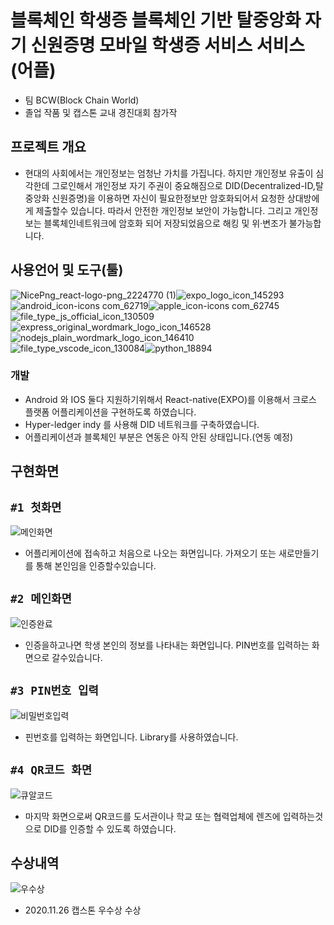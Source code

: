 
# 블록체인 학생증 블록체인 기반 탈중앙화 자기 신원증명 모바일 학생증 서비스 서비스(어플)
- 팀 BCW(Block Chain World)
- 졸업 작품 및 캡스톤 교내 경진대회 참가작

## 프로젝트 개요
- 현대의 사회에서는 개인정보는 엄청난 가치를 가집니다. 하지만 개인정보 유출이 심각한데 그로인해서 개인정보 자기 주권이 중요해짐으로 DID(Decentralized-ID,탈중앙화 신원증명)을 이용하면 자신이 필요한정보만 암호화되어서 요청한 상대방에게 제출할수 있습니다. 따라서 안전한 개인정보 보안이 가능합니다. 그리고 개인정보는 블록체인네트워크에 암호화 되어 저장되었음으로 해킹 및 위·변조가 불가능합니다.



## 사용언어 및 도구(툴)

![NicePng_react-logo-png_2224770 (1)](https://user-images.githubusercontent.com/48907339/101288898-6514fe80-383c-11eb-9b7f-ddba33ab4c87.png)![expo_logo_icon_145293](https://user-images.githubusercontent.com/48907339/101288899-66dec200-383c-11eb-9b24-bb79115b18f9.png)![android_icon-icons com_62719](https://user-images.githubusercontent.com/48907339/101288841-110a1a00-383c-11eb-93c3-70df7ce20061.png)![apple_icon-icons com_62745](https://user-images.githubusercontent.com/48907339/101288845-12d3dd80-383c-11eb-9cc6-d5814cd347de.png)![file_type_js_official_icon_130509](https://user-images.githubusercontent.com/48907339/101194729-b6d55180-36a1-11eb-88b0-f3c91df05e55.png)![express_original_wordmark_logo_icon_146528](https://user-images.githubusercontent.com/48907339/101193677-4a0d8780-36a0-11eb-8abd-4704056f4f48.png)![nodejs_plain_wordmark_logo_icon_146410](https://user-images.githubusercontent.com/48907339/101194757-c05eb980-36a1-11eb-8f4e-0c571ab197f0.png)![file_type_vscode_icon_130084](https://user-images.githubusercontent.com/48907339/101195939-770f6980-36a3-11eb-9056-6369e19696ff.png)![python_18894](https://user-images.githubusercontent.com/48907339/101288951-94c40680-383c-11eb-8e8b-cf94f2eb71b1.png)

### 개발
- Android 와 IOS 둘다 지원하기위해서 React-native(EXPO)를 이용해서 크로스 플랫폼 어플리케이션을 구현하도록 하였습니다.
- Hyper-ledger indy 를 사용해 DID 네트워크를 구축하였습니다.
- 어플리케이션과 블록체인 부분은 연동은 아직 안된 상태입니다.(연동 예정)

## 구현화면
## `#1 첫화면`

![메인화면](https://user-images.githubusercontent.com/48907339/101288496-588fa680-383a-11eb-8190-031100d4e3ef.png)

- 어플리케이션에 접속하고 처음으로 나오는 화면입니다. 가져오기 또는 새로만들기를 통해 본인임을 인증할수있습니다.

## `#2 메인화면`

![인증완료](https://user-images.githubusercontent.com/48907339/101288561-95f43400-383a-11eb-9316-f6d9048f41f0.png)

- 인증을하고나면 학생 본인의 정보를 나타내는 화면입니다. PIN번호를 입력하는 화면으로 갈수있습니다.

## `#3 PIN번호 입력`

![비밀번호입력](https://user-images.githubusercontent.com/48907339/101288500-5c232d80-383a-11eb-8a0e-3bd56a971ca3.png)

- 핀번호를 입력하는 화면입니다. Library를 사용하였습니다.


## `#4 QR코드 화면`

![큐알코드](https://user-images.githubusercontent.com/48907339/101288498-5a596a00-383a-11eb-9aad-55cbf0a82019.png)

- 마지막 화면으로써 QR코드를 도서관이나 학교 또는 협력업체에 렌즈에 입력하는것으로 DID를 인증할 수 있도록 하였습니다.

## 수상내역

![우수상](https://user-images.githubusercontent.com/48907339/101288805-d0120580-383b-11eb-8ab8-e2194613609d.jpg)
- 2020.11.26 캡스톤 우수상 수상
